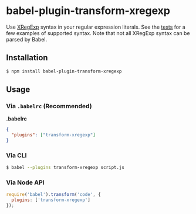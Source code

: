 # babel-plugin-transform-xregexp

Use [XRegExp] syntax in your regular expression literals. See the [tests] for a
few examples of supported syntax. Note that not all XRegExp syntax can be
parsed by Babel.

[XRegExp]: http://xregexp.com/
[tests]: test/fixtures/

## Installation

```sh
$ npm install babel-plugin-transform-xregexp
```

## Usage

### Via `.babelrc` (Recommended)

**.babelrc**

```json
{
  "plugins": ["transform-xregexp"]
}
```

### Via CLI

```sh
$ babel --plugins transform-xregexp script.js
```

### Via Node API

```javascript
require('babel').transform('code', {
  plugins: ['transform-xregexp']
});
```
